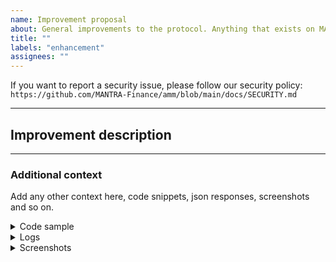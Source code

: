 ```yaml
---
name: Improvement proposal
about: General improvements to the protocol. Anything that exists on MANTRA DEX, is working well but could be enhanced or optimized.
title: ""
labels: "enhancement"
assignees: ""
---
```


<!-- Thank you for using MANTRA DEX!

     If you are looking for support, please check out our documentation
     or consider asking a question on Discord's dev channel:
      * https://mantra.zone/
      * https://discord.com/channels/1143334664757588050

     If you have found a bug or if our documentation doesn't have an answer
     to what you're looking for, then fill out the template below.
-->

If you want to report a security issue, please follow our security policy: `https://github.com/MANTRA-Finance/amm/blob/main/docs/SECURITY.md`

---

## Improvement description

<!--
      What is it that you think can be improved? Give a clear explanation of what element can be done better and how
      the protocol can benefit from it.
-->

---

### Additional context

Add any other context here, code snippets, json responses, screenshots and so on.

<details>
<summary>Code sample</summary>

<!--
      If case you are working on a smart contract, please attach a minimal reproducible
      sample that shows the problem and attach it below between the lines with the backticks.
-->

```rust

```

</details>

<details>
  <summary>Logs</summary>

<!--
      Paste the log output below between the lines with the backticks, whether it is
      from compilation or executing a query on chain.

      Please see if the error message includes enough information
      to explain how to solve the issue.
-->

```

```

</details>

<details>
  <summary>Screenshots</summary>

<!--
      Consider also attaching screenshots and/or videos to better
      illustrate the issue.

      You can upload them directly on GitHub.
      Beware that video file size is limited to 10MB.
-->

```

```

</details>

<!--
      Include any additional resource that doesn't fit the categories previously listed.
-->
